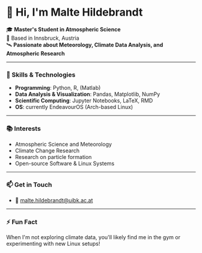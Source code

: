 # 👋 Hi, I'm Malte Hildebrandt

🎓 **Master's Student in Atmospheric Science**  
📍 Based in Innsbruck, Austria  
🛰️ **Passionate about Meteorology, Climate Data Analysis, and Atmospheric Research**

---

### 🔧 Skills & Technologies
- **Programming**: Python, R, (Matlab)
- **Data Analysis & Visualization**: Pandas, Matplotlib, NumPy
- **Scientific Computing**: Jupyter Notebooks, LaTeX, RMD
- **OS**: currently EndeavourOS (Arch-based Linux)

---

### 📚 Interests
- Atmospheric Science and Meteorology
- Climate Change Research
- Research on particle formation
- Open-source Software & Linux Systems

---

### 📫 Get in Touch
- 📧 malte.hildebrandt@uibk.ac.at

---

### ⚡ Fun Fact
When I'm not exploring climate data, you'll likely find me in the gym or experimenting with new Linux setups! 
